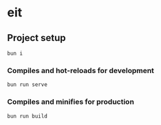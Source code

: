 # eit

## Project setup
```
bun i
```

### Compiles and hot-reloads for development
```
bun run serve
```

### Compiles and minifies for production
```
bun run build
```
